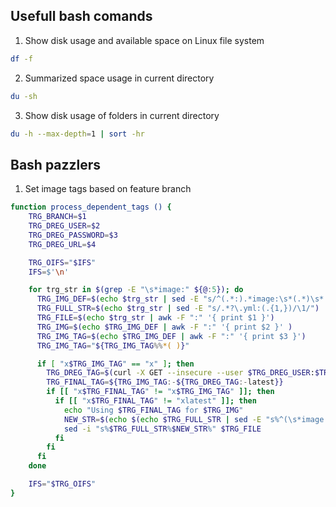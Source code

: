 ## Usefull bash comands

1. Show disk usage and available space on Linux file system  <br>
```bash
df -f
```

2. Summarized space usage in current directory <br>
```bash
du -sh
```

3. Show disk usage of folders in current directory  <br>
```bash
du -h --max-depth=1 | sort -hr
```

## Bash pazzlers

1. Set image tags based on feature branch 
```bash
function process_dependent_tags () {
    TRG_BRANCH=$1
    TRG_DREG_USER=$2
    TRG_DREG_PASSWORD=$3
    TRG_DREG_URL=$4

    TRG_OIFS="$IFS"
    IFS=$'\n'

    for trg_str in $(grep -E "\s*image:" ${@:5}); do
      TRG_IMG_DEF=$(echo $trg_str | sed -E "s/^(.*:).*image:\s*(.*)\s*.*$/\1\2/" | sed "s%dregistry.com/%%")
      TRG_FULL_STR=$(echo $trg_str | sed -E "s/.*?\.yml:(.{1,})/\1/")
      TRG_FILE=$(echo $trg_str | awk -F ":" '{ print $1 }')
      TRG_IMG=$(echo $TRG_IMG_DEF | awk -F ":" '{ print $2 }' )
      TRG_IMG_TAG=$(echo $TRG_IMG_DEF | awk -F ":" '{ print $3 }')
      TRG_IMG_TAG="${TRG_IMG_TAG%%*( )}"

      if [ "x$TRG_IMG_TAG" == "x" ]; then
        TRG_DREG_TAG=$(curl -X GET --insecure --user $TRG_DREG_USER:$TRG_DREG_PASSWORD ${TRG_DREG_URL}/${TRG_IMG}/tags/list 2>/dev/null | jq ".tags[]" 2>/dev/null | sed 's/"//g' | grep -E "^$TRG_BRANCH-[0-9]{1,}" | sort --reverse | head -n 1)
        TRG_FINAL_TAG=${TRG_IMG_TAG:-${TRG_DREG_TAG:-latest}}
        if [[ "x$TRG_FINAL_TAG" != "x$TRG_IMG_TAG" ]]; then
          if [[ "x$TRG_FINAL_TAG" != "xlatest" ]]; then
            echo "Using $TRG_FINAL_TAG for $TRG_IMG"
            NEW_STR=$(echo $(echo $TRG_FULL_STR | sed -E "s%^(\s*image:\s{1,}$TRG_IMG)%\1%"):$TRG_FINAL_TAG)
            sed -i "s%$TRG_FULL_STR%$NEW_STR%" $TRG_FILE
          fi
        fi
      fi
    done

    IFS="$TRG_OIFS"
}
```
